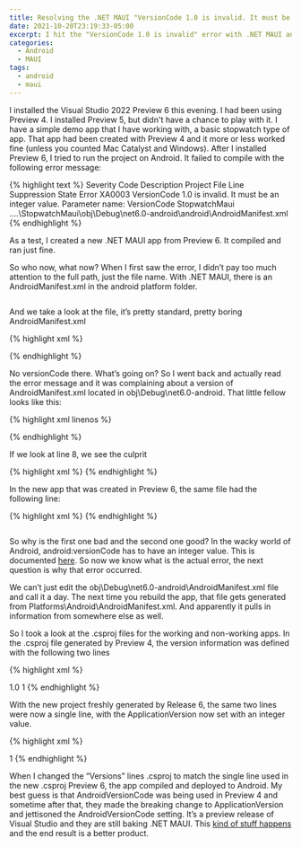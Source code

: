 ```yaml
---
title: Resolving the .NET MAUI "VersionCode 1.0 is invalid. It must be an integer value." error when updating Visual Studio 2022 Preview
date: 2021-10-20T23:19:33-05:00
excerpt: I hit the "VersionCode 1.0 is invalid" error with .NET MAUI and resolved it.
categories:
  - Android
  - MAUI
tags:
  - android
  - maui
---
```

 

I installed the Visual Studio 2022 Preview 6 this evening. I had been using Preview 4. I installed Preview 5, but didn't have a chance to play with it. I have a simple demo app that I have working with, a basic stopwatch type of app. That app had been created with Preview 4 and it more or less worked fine (unless you counted Mac Catalyst and Windows). After I installed Preview 6, I tried to run the project on Android. It failed to compile with the following error message:

{% highlight text %}
Severity	Code	Description	Project	File	Line	Suppression State
Error	XA0003	VersionCode 1.0 is invalid. It must be an integer value.
Parameter name: VersionCode	StopwatchMaui	....\StopwatchMaui\obj\Debug\net6.0-android\android\AndroidManifest.xml
{% endhighlight %}

As a test, I created a new .NET MAUI app from Preview 6. It compiled and ran just fine.

So who now, what now? When I first saw the error, I didn&#8217;t pay too much attention to the full path, just the file name. With .NET MAUI, there is an AndroidManifest.xml in the android platform folder.

<img src="https://i2.wp.com/photos.smugmug.com/Blog/n-zwT5d/2021/i-6fGFssK/0/fbc04600/O/01%20-%20Solution%20Explorer.png" alt=""  />

And we take a look at the file, it&#8217;s pretty standard, pretty boring AndroidManifest.xml

{% highlight xml %}
<?xml version="1.0" encoding="utf-8"?>
<manifest xmlns:android="http://schemas.android.com/apk/res/android">
	<uses-sdk android:minSdkVersion="21" android:targetSdkVersion="31" />
	<application android:allowBackup="true" android:icon="@mipmap/appicon" android:roundIcon="@mipmap/appicon_round" android:supportsRtl="true"></application>
	<uses-permission android:name="android.permission.ACCESS_NETWORK_STATE" />
</manifest>
{% endhighlight %}

No versionCode there. What&#8217;s going on? So I went back and actually read the error message and it was complaining about a version of AndroidManifest.xml located in obj\Debug\net6.0-android. That little fellow looks like this:

{% highlight xml linenos %}
<?xml version="1.0" encoding="utf-8"?>
<!--
    This code was generated by a tool.
    It was generated from ....\StopwatchMaui\Platforms\Android\AndroidManifest.xml
    Changes to this file may cause incorrect behavior and will be lost if
    the contents are regenerated.
    -->
<manifest xmlns:android="http://schemas.android.com/apk/res/android" android:versionCode="1.0" package="com.companyname.StopwatchMaui" android:versionName="1.0.0">
  <uses-sdk android:minSdkVersion="21" android:targetSdkVersion="31" />
  <uses-permission android:name="android.permission.INTERNET" />
  <uses-permission android:name="android.permission.ACCESS_NETWORK_STATE" />
  <application android:allowBackup="true" android:icon="@mipmap/appicon" android:roundIcon="@mipmap/appicon_round" android:supportsRtl="true" android:name="crc64c1104ba8f6ea44b3.MainApplication" android:label="StopwatchMaui" android:debuggable="true" android:extractNativeLibs="true">
    <activity android:configChanges="orientation|smallestScreenSize|screenLayout|screenSize|uiMode" android:theme="@style/Maui.SplashTheme" android:name="crc64c1104ba8f6ea44b3.MainActivity" android:exported="true">
      <intent-filter>
        <action android:name="android.intent.action.MAIN" />
        <category android:name="android.intent.category.LAUNCHER" />
      </intent-filter>
    </activity>
    <receiver android:enabled="true" android:exported="false" android:label="Essentials Battery Broadcast Receiver" android:name="crc64192d9de59b079c6d.BatteryBroadcastReceiver" />
    <receiver android:enabled="true" android:exported="false" android:label="Essentials Energy Saver Broadcast Receiver" android:name="crc64192d9de59b079c6d.EnergySaverBroadcastReceiver" />
    <receiver android:enabled="true" android:exported="false" android:label="Essentials Connectivity Broadcast Receiver" android:name="crc64192d9de59b079c6d.ConnectivityBroadcastReceiver" />
    <activity android:configChanges="orientation|screenSize" android:name="crc64192d9de59b079c6d.IntermediateActivity" />
    <provider android:authorities="com.companyname.StopwatchMaui.fileProvider" android:exported="false" android:grantUriPermissions="true" android:name="xamarin.essentials.fileProvider">
      <meta-data android:name="android.support.FILE_PROVIDER_PATHS" android:resource="@xml/xamarin_essentials_fileprovider_file_paths" />
    </provider>
    <activity android:configChanges="orientation|screenSize" android:name="crc64192d9de59b079c6d.WebAuthenticatorIntermediateActivity" />
    <service android:name="crc64396a3fe5f8138e3f.KeepAliveService" />
    <provider android:name="mono.MonoRuntimeProvider" android:exported="false" android:initOrder="1999999999" android:authorities="com.companyname.StopwatchMaui.mono.MonoRuntimeProvider.__mono_init__" />
  </application>
</manifest>
{% endhighlight %}


If we look at line 8, we see the culprit

{% highlight xml %}
<manifest 
    xmlns:android="http://schemas.android.com/apk/res/android" 
    android:versionCode="1.0" 
    package="com.companyname.StopwatchMaui" 
    android:versionName="1.0.0">
{% endhighlight %}

In the new app that was created in Preview 6, the same file had the following line:

{% highlight xml %}
<manifest 
    xmlns:android="http://schemas.android.com/apk/res/android" 
    android:versionCode="1" 
    package="com.companyname.StopwatchMaui" 
    android:versionName="1.0.0">
{% endhighlight %}


<div class="wp-block-image">
  <figure class="aligncenter size-large"><img src="https://i2.wp.com/photos.smugmug.com/Blog/n-zwT5d/2021/i-mF3bHJm/0/4ebec4dc/O/badgood.jpg?" alt=""  /></figure>
</div>

So why is the first one bad and the second one good? In the wacky world of Android, android:versionCode has to have an integer value. This is documented [here](https://developer.android.com/guide/topics/manifest/manifest-element). So now we know what is the actual error, the next question is why that error occurred. 

We can&#8217;t just edit the obj\Debug\net6.0-android\AndroidManifest.xml file and call it a day. The next time you rebuild the app, that file gets generated from Platforms\Android\AndroidManifest.xml. And apparently it pulls in information from somewhere else as well.

So I took a look at the .csproj files for the working and non-working apps. In the .csproj file generated by Preview 4, the version information was defined with the following two lines

{% highlight xml %}
<!-- Versions -->
<ApplicationVersion>1.0</ApplicationVersion>
<AndroidVersionCode>1</AndroidVersionCode>
{% endhighlight %}

With the new project freshly generated by Release 6, the same two lines were now a single line, with the ApplicationVersion now set with an integer value.

{% highlight xml %}
<!-- Versions -->
<ApplicationVersion>1</ApplicationVersion>
{% endhighlight %}

When I changed the “Versions” lines .csproj to match the single line used in the new .csproj Preview 6, the app compiled and deployed to Android. My best guess is that AndroidVersionCode was being used in Preview 4 and sometime after that, they made the breaking change to ApplicationVersion and jettisoned the AndroidVersionCode setting. It&#8217;s a preview release of Visual Studio and they are still baking .NET MAUI. This [kind of stuff happens](https://developercommunity.visualstudio.com/t/versioncode-10-is-invalid/1553498) and the end result is a better product.
